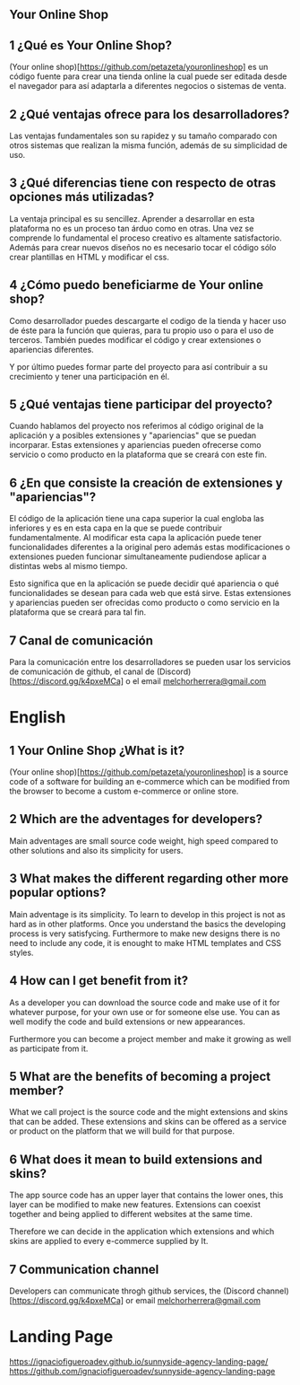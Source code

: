 Your Online Shop
----------------

## 1 ¿Qué es Your Online Shop?

(Your online shop)[https://github.com/petazeta/youronlineshop] es un código fuente para crear una tienda online la cual puede ser editada desde el navegador para así adaptarla a diferentes negocios o sistemas de venta.

## 2 ¿Qué ventajas ofrece para los desarrolladores?

Las ventajas fundamentales son su rapidez y su tamaño comparado con otros sistemas que realizan la misma función, además de su simplicidad de uso.

## 3 ¿Qué diferencias tiene con respecto de otras opciones más utilizadas?

La ventaja principal es su sencillez. Aprender a desarrollar en esta plataforma no es un proceso tan árduo como en otras. Una vez se comprende lo fundamental el proceso creativo es altamente satisfactorio. Además para crear nuevos diseños no es necesario tocar el código sólo crear plantillas en HTML y modificar el css.

## 4 ¿Cómo puedo beneficiarme de Your online shop?

Como desarrollador puedes descargarte el codigo de la tienda y hacer uso de éste para la función que quieras, para tu propio uso o para el uso de terceros. También puedes modificar el código y crear extensiones o apariencias diferentes.

Y por último puedes formar parte del proyecto para así contribuir a su crecimiento y tener una participación en él.

## 5 ¿Qué ventajas tiene participar del proyecto?

Cuando hablamos del proyecto nos referimos al código original de la aplicación y a posibles extensiones y "apariencias" que se puedan incorparar. Estas extensiones y apariencias pueden ofrecerse como servicio o como producto en la plataforma que se creará con este fin.

## 6 ¿En que consiste la creación de extensiones y "apariencias"?

El código de la aplicación tiene una capa superior la cual engloba las inferiores y es en esta capa en la que se puede contribuir fundamentalmente. Al modificar esta capa la aplicación puede tener funcionalidades diferentes a la original pero además estas modificaciones o extensiones pueden funcionar simultaneamente pudiendose aplicar a distintas webs al mismo tiempo.

Esto significa que en la aplicación se puede decidir qué apariencia o qué funcionalidades se desean para cada web que está sirve. Estas extensiones y apariencias pueden ser ofrecidas como producto o como servicio en la plataforma que se creará para tal fin.

## 7 Canal de comunicación

Para la comunicación entre los desarrolladores se pueden usar los servicios de comunicación de github, el canal de (Discord)[https://discord.gg/k4pxeMCa] o el email melchorherrera@gmail.com 

# English

## 1 Your Online Shop ¿What is it?

(Your online shop)[https://github.com/petazeta/youronlineshop] is a source code of a software for building an e-commerce which can be modified from the browser to become a custom e-commerce or online store.

## 2 Which are the adventages for developers?

Main adventages are small source code weight, high speed compared to other solutions and also its simplicity for users.

## 3 What makes the different regarding other more popular options?

Main adventage is its simplicity. To learn to develop in this project is not as hard as in other platforms. Once you understand the basics the developing process is very satisfycing. Furthermore to make new designs there is no need to include any code, it is enought to make HTML templates and CSS styles.

## 4 How can I get benefit from it?

As a developer you can download the source code and make use of it for whatever purpose, for your own use or for someone else use. You can as well modify the code and build extensions or new appearances.

Furthermore you can become a project member and make it growing as well as participate from it.

## 5 What are the benefits of becoming a project member?

What we call project is the source code and the might extensions and skins that can be added. These extensions and skins can be offered as a service or product on the platform that we will build for that purpose.

## 6 What does it mean to build extensions and skins?

The app source code has an upper layer that contains the lower ones, this layer can be modified to make new features. Extensions can coexist together and being applied to different websites at the same time.

Therefore we can decide in the application which extensions and which skins are applied to every e-commerce supplied by It.

## 7 Communication channel

Developers can communicate throgh github services, the (Discord channel)[https://discord.gg/k4pxeMCa] or email melchorherrera@gmail.com


# Landing Page

https://ignaciofigueroadev.github.io/sunnyside-agency-landing-page/
https://github.com/ignaciofigueroadev/sunnyside-agency-landing-page
